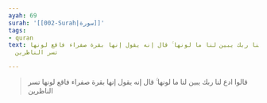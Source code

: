 ```yaml
---
ayah: 69
surah: '[[002-Surah|سورة]]'
tags:
- quran
text: قالوا ادع لنا ربك يبين لنا ما لونها ۚ قال إنه يقول إنها بقرة صفراء فاقع لونها
  تسر الناظرين

---
```

> قالوا ادع لنا ربك يبين لنا ما لونها ۚ قال إنه يقول إنها بقرة صفراء فاقع لونها تسر الناظرين
